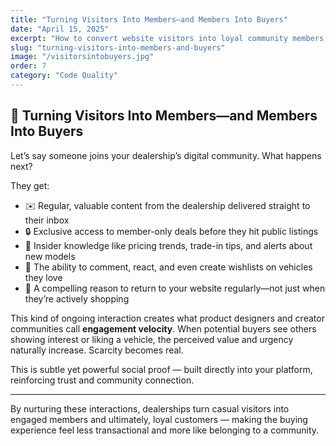 ```yaml
---
title: "Turning Visitors Into Members—and Members Into Buyers"
date: "April 15, 2025"
excerpt: "How to convert website visitors into loyal community members who become enthusiastic buyers."
slug: "turning-visitors-into-members-and-buyers"
image: "/visitorsintobuyers.jpg"
order: 7
category: "Code Quality"
---
```


## 🔄 Turning Visitors Into Members—and Members Into Buyers

Let’s say someone joins your dealership’s digital community. What happens next?

They get:

- ✉️ Regular, valuable content from the dealership delivered straight to their inbox  
- 🔒 Exclusive access to member-only deals before they hit public listings  
- 🧠 Insider knowledge like pricing trends, trade-in tips, and alerts about new models  
- 💬 The ability to comment, react, and even create wishlists on vehicles they love  
- 🧲 A compelling reason to return to your website regularly—not just when they’re actively shopping

This kind of ongoing interaction creates what product designers and creator communities call **engagement velocity**. When potential buyers see others showing interest or liking a vehicle, the perceived value and urgency naturally increase. Scarcity becomes real.

This is subtle yet powerful social proof — built directly into your platform, reinforcing trust and community connection.

---

By nurturing these interactions, dealerships turn casual visitors into engaged members and ultimately, loyal customers — making the buying experience feel less transactional and more like belonging to a community.
